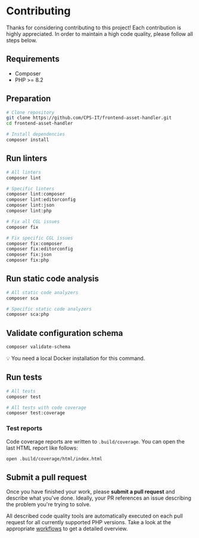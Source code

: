 # Contributing

Thanks for considering contributing to this project! Each contribution is
highly appreciated. In order to maintain a high code quality, please follow
all steps below.

## Requirements

- Composer
- PHP >= 8.2

## Preparation

```bash
# Clone repository
git clone https://github.com/CPS-IT/frontend-asset-handler.git
cd frontend-asset-handler

# Install dependencies
composer install
```

## Run linters

```bash
# All linters
composer lint

# Specific linters
composer lint:composer
composer lint:editorconfig
composer lint:json
composer lint:php

# Fix all CGL issues
composer fix

# Fix specific CGL issues
composer fix:composer
composer fix:editorconfig
composer fix:json
composer fix:php
```

## Run static code analysis

```bash
# All static code analyzers
composer sca

# Specific static code analyzers
composer sca:php
```

## Validate configuration schema

```bash
composer validate-schema
```

💡 You need a local Docker installation for this command.

## Run tests

```bash
# All tests
composer test

# All tests with code coverage
composer test:coverage
```

### Test reports

Code coverage reports are written to `.build/coverage`. You can open the
last HTML report like follows:

```bash
open .build/coverage/html/index.html
```

## Submit a pull request

Once you have finished your work, please **submit a pull request** and describe
what you've done. Ideally, your PR references an issue describing the problem
you're trying to solve.

All described code quality tools are automatically executed on each pull request
for all currently supported PHP versions. Take a look at the appropriate
[workflows][1] to get a detailed overview.

[1]: .github/workflows
